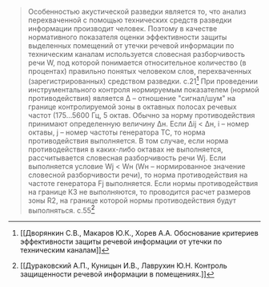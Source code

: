 >Особенностью акустической разведки является то, что анализ перехваченной с помощью технических средств разведки информации производит человек. Поэтому в качестве нормативного показателя оценки эффективности защиты выделенных помещений от утечки речевой информации по техническим каналам используется словесная разборчивость речи W, под которой понимается относительное количество (в процентах) правильно понятых человеком слов, перехваченных (зарегистрированных) средством разведки.
>с.21[^2] 
>При проведении инструментального контроля нормируемым показателем (нормой противодействия) является Δ – отношение "сигнал/шум" на границе контролируемой зоны в октавных полосах речевых частот (175...5600 Гц, 5 октав. Обычно за норму противодействия принимают определенную величину Δн. Если Δij < Δн, i – номер октавы, j – номер частоты генератора ТС, то норма противодействия выполняется. 
>В том случае, если норма противодействия в каких-либо октавах не выполняется, рассчитывается словесная разборчивость речи Wj.
>Если выполняется условие Wj < Wн (Wн – нормированное значение словесной разборчивости речи), то норма противодействия на частоте генератора Fj выполняется.
>Если нормы противодействия на границе КЗ не выполняются, то проводится расчет размеров зоны R2, на границе которой нормы противодействия будут выполняться.
>c.55[^3] 


[^2]:[[Дворянкин С.В., Макаров Ю.К., Хорев А.А. Обоснование критериев эффективности защиты речевой информации от утечки по техническим каналам]] 
[^3]:[[Дураковский А.П., Куницын И.В., Лаврухин Ю.Н. Контроль защищенности речевой информации в помещениях.]]